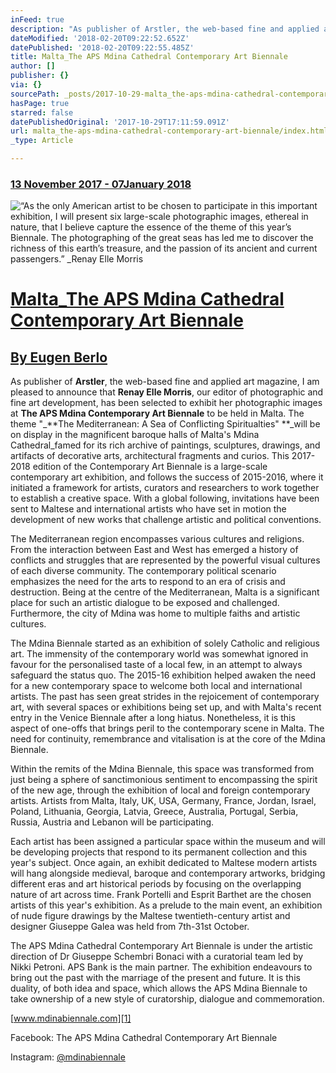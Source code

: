 ```yaml
---
inFeed: true
description: "As publisher of Arstler, the web-based fine and applied art magazine, I am pleased to announce that Renay Elle Morris, our editor of photographic and fine art development, has been selected to exhibit her photographic images at The APS Mdina Contemporary Art Biennale to be held in Malta. The theme “The Mediterranean: A Sea of Conflicting Spiritualties”\_will be on display in the magnificent baroque halls of Malta’s Mdina Cathedral_famed for its rich archive of paintings, sculptures, drawings, and artifacts of  decorative arts, architectural fragments and curios. This 2017-2018 edition of the Contemporary Art Biennale is a large-scale contemporary art exhibition, and follows the success of 2015-2016, where it initiated a framework for artists, curators and researchers to work together to establish a creative space. With a global following, invitations have been sent to Maltese and international artists who have set in motion the development of new works that challenge artistic and political conventions."
dateModified: '2018-02-20T09:22:52.652Z'
datePublished: '2018-02-20T09:22:55.485Z'
title: Malta_The APS Mdina Cathedral Contemporary Art Biennale
author: []
publisher: {}
via: {}
sourcePath: _posts/2017-10-29-malta_the-aps-mdina-cathedral-contemporary-art-biennale.md
hasPage: true
starred: false
datePublishedOriginal: '2017-10-29T17:11:59.091Z'
url: malta_the-aps-mdina-cathedral-contemporary-art-biennale/index.html
_type: Article

---
```

### **[13 November 2017 - 07January 2018][0]**
![“As the only American artist to be chosen to participate in this important exhibition, I will present six large-scale photographic images, ethereal in nature, that I believe capture the essence of the theme of this year’s Biennale.  The photographing of the great seas has led me to discover the richness of this earth’s treasure, and the passion of its ancient and current passengers.” _Renay Elle Morris 
](https://the-grid-user-content.s3-us-west-2.amazonaws.com/a04a55e8-0d97-460c-9e06-6b9c21b3a1fd.jpg)

# **[Malta\_The APS Mdina Cathedral Contemporary Art Biennale][0]**

## **[By Eugen Berlo][0]**

As publisher of **Arstler**, the web-based fine and applied art magazine, I am pleased to announce that **Renay Elle Morris**, our editor of photographic and fine art development, has been selected to exhibit her photographic images at **The APS Mdina Contemporary Art Biennale** to be held in Malta. The theme "_**The Mediterranean: A Sea of Conflicting Spiritualties" **_will be on display in the magnificent baroque halls of Malta's Mdina Cathedral\_famed for its rich archive of paintings, sculptures, drawings, and artifacts of decorative arts, architectural fragments and curios. This 2017-2018 edition of the Contemporary Art Biennale is a large-scale contemporary art exhibition, and follows the success of 2015-2016, where it initiated a framework for artists, curators and researchers to work together to establish a creative space. With a global following, invitations have been sent to Maltese and international artists who have set in motion the development of new works that challenge artistic and political conventions.

The Mediterranean region encompasses various cultures and religions. From the interaction between East and West has emerged a history of conflicts and struggles that are represented by the powerful visual cultures of each diverse community. The contemporary political scenario emphasizes the need for the arts to respond to an era of crisis and destruction. Being at the centre of the Mediterranean, Malta is a significant place for such an artistic dialogue to be exposed and challenged. Furthermore, the city of Mdina was home to multiple faiths and artistic cultures.

The Mdina Biennale started as an exhibition of solely Catholic and religious art. The immensity of the contemporary world was somewhat ignored in favour for the personalised taste of a local few, in an attempt to always safeguard the status quo. The 2015-16 exhibition helped awaken the need for a new contemporary space to welcome both local and international artists. The past has seen great strides in the rejoicement of contemporary art, with several spaces or exhibitions being set up, and with Malta's recent entry in the Venice Biennale after a long hiatus. Nonetheless, it is this aspect of one-offs that brings peril to the contemporary scene in Malta. The need for continuity, remembrance and vitalisation is at the core of the Mdina Biennale.

Within the remits of the Mdina Biennale, this space was transformed from just being a sphere of sanctimonious sentiment to encompassing the spirit of the new age, through the exhibition of local and foreign contemporary artists. Artists from Malta, Italy, UK, USA, Germany, France, Jordan, Israel, Poland, Lithuania, Georgia, Latvia, Greece, Australia, Portugal, Serbia, Russia, Austria and Lebanon will be participating.

Each artist has been assigned a particular space within the museum and will be developing projects that respond to its permanent collection and this year's subject. Once again, an exhibit dedicated to Maltese modern artists will hang alongside medieval, baroque and contemporary artworks, bridging different eras and art historical periods by focusing on the overlapping nature of art across time. Frank Portelli and Esprit Barthet are the chosen artists of this year's exhibition. As a prelude to the main event, an exhibition of nude figure drawings by the Maltese twentieth-century artist and designer Giuseppe Galea was held from 7th-31st October.

The APS Mdina Cathedral Contemporary Art Biennale is under the artistic direction of Dr Giuseppe Schembri Bonaci with a curatorial team led by Nikki Petroni. APS Bank is the main partner. The exhibition endeavours to bring out the past with the marriage of the present and future. It is this duality, of both idea and space, which allows the APS Mdina Biennale to take ownership of a new style of curatorship, dialogue and commemoration.

[www.mdinabiennale.com][1]

Facebook: The APS Mdina Cathedral Contemporary Art Biennale

Instagram: [@mdinabiennale][2]

[0]: http://arstler.com/malta_the-aps-mdina-cathedral-contemporary-art-biennale
[1]: http://www.mdinabiennale.com/
[2]: https://twitter.com/mdinabiennale